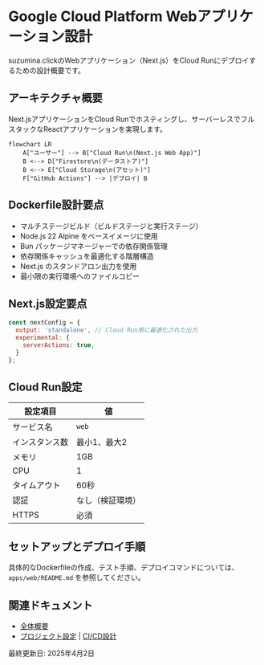 # Google Cloud Platform Webアプリケーション設計

suzumina.clickのWebアプリケーション（Next.js）をCloud Runにデプロイするための設計概要です。

## アーキテクチャ概要

Next.jsアプリケーションをCloud Runでホスティングし、サーバーレスでフルスタックなReactアプリケーションを実現します。

```mermaid
flowchart LR
    A["ユーザー"] --> B["Cloud Run\n(Next.js Web App)"]
    B <--> D["Firestore\n(データストア)"]
    B <--> E["Cloud Storage\n(アセット)"]
    F["GitHub Actions"] --> |デプロイ| B
```

## Dockerfile設計要点

- マルチステージビルド（ビルドステージと実行ステージ）
- Node.js 22 Alpine をベースイメージに使用
- Bun パッケージマネージャーでの依存関係管理
- 依存関係キャッシュを最適化する階層構造
- Next.js のスタンドアロン出力を使用
- 最小限の実行環境へのファイルコピー

## Next.js設定要点

```javascript
const nextConfig = {
  output: 'standalone', // Cloud Run用に最適化された出力
  experimental: {
    serverActions: true,
  }
};
```

## Cloud Run設定

| 設定項目 | 値 |
|---------|-----|
| サービス名 | `web` |
| インスタンス数 | 最小1、最大2 |
| メモリ | 1GB |
| CPU | 1 |
| タイムアウト | 60秒 |
| 認証 | なし（検証環境） |
| HTTPS | 必須 |

## セットアップとデプロイ手順

具体的なDockerfileの作成、テスト手順、デプロイコマンドについては、`apps/web/README.md` を参照してください。

## 関連ドキュメント

- [全体概要](GCP_OVERVIEW.md)
- [プロジェクト設定](GCP_PROJECT_SETUP.md) | [CI/CD設計](GCP_CICD.md)

最終更新日: 2025年4月2日

